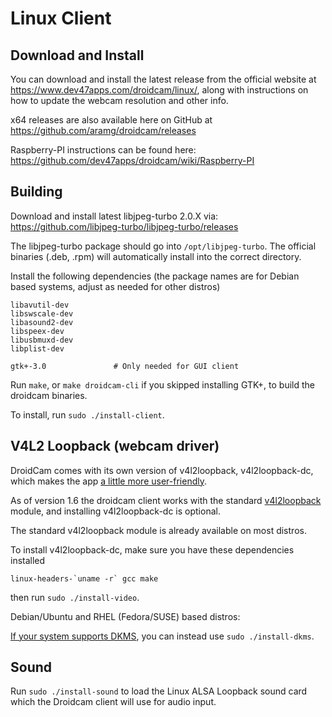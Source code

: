 Linux Client
========

## Download and Install

You can download and install the latest release from the official website at https://www.dev47apps.com/droidcam/linux/, along with instructions on how to update the webcam resolution and other info.

x64 releases are also available here on GitHub at https://github.com/aramg/droidcam/releases

Raspberry-PI instructions can be found here: https://github.com/dev47apps/droidcam/wiki/Raspberry-PI

## Building

Download and install latest libjpeg-turbo 2.0.X via:
https://github.com/libjpeg-turbo/libjpeg-turbo/releases

The libjpeg-turbo package should go into `/opt/libjpeg-turbo`.
The official binaries (.deb, .rpm) will automatically install into the correct directory.

Install the following dependencies
(the package names are for Debian based systems, adjust as needed for other distros)
```
libavutil-dev
libswscale-dev
libasound2-dev
libspeex-dev
libusbmuxd-dev
libplist-dev

gtk+-3.0               # Only needed for GUI client
```

Run `make`, or `make droidcam-cli` if you skipped installing GTK+, to build the droidcam binaries.

To install, run `sudo ./install-client`.

## V4L2 Loopback (webcam driver)

DroidCam comes with its own version of v4l2loopback, v4l2loopback-dc, which makes the app
[a little more user-friendly](https://github.com/aramg/droidcam/issues/56#issuecomment-626795824).

As of version 1.6 the droidcam client works with the standard [v4l2loopback](https://github.com/umlaeute/v4l2loopback) module,
and installing v4l2loopback-dc is optional.

The standard v4l2loopback module is already available on most distros.

To install v4l2loopback-dc, make sure you have these dependencies installed
```
linux-headers-`uname -r` gcc make
```
then run `sudo ./install-video`.

Debian/Ubuntu and RHEL (Fedora/SUSE) based distros:

[If your system supports DKMS](./README-DKMS.md), you can instead use `sudo ./install-dkms`.

## Sound

Run `sudo ./install-sound` to load the Linux ALSA Loopback sound card which the Droidcam client will use for audio input.

